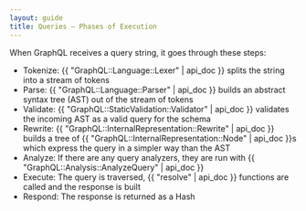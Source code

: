 ```yaml
---
layout: guide
title: Queries — Phases of Execution
---
```


When GraphQL receives a query string, it goes through these steps:

- Tokenize: {{ "GraphQL::Language::Lexer" | api_doc }} splits the string into a stream of tokens
- Parse: {{ "GraphQL::Language::Parser" | api_doc }} builds an abstract syntax tree (AST) out of the stream of tokens
- Validate: {{ "GraphQL::StaticValidation::Validator" | api_doc }} validates the incoming AST as a valid query for the schema
- Rewrite: {{ "GraphQL::InternalRepresentation::Rewrite" | api_doc }} builds a tree of {{ "GraphQL::InternalRepresentation::Node" | api_doc }}s which express the query in a simpler way than the AST
- Analyze: If there are any query analyzers, they are run with {{ "GraphQL::Analysis::AnalyzeQuery" | api_doc }}
- Execute: The query is traversed, {{ "resolve" | api_doc }} functions are called and the response is built
- Respond: The response is returned as a Hash
